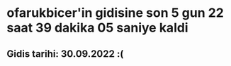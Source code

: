 # ofarukbicer'in gidisine son 5 gun 22 saat 39 dakika 05 saniye kaldi

## Gidis tarihi: 30.09.2022 :(